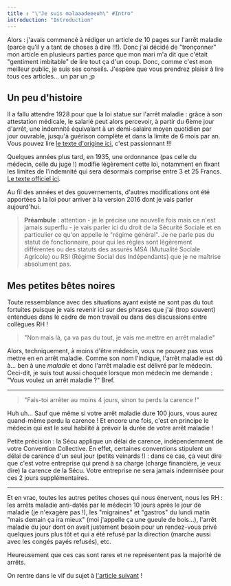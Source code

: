 ```yaml
---
title : "\"Je suis malaaadeeeuh\" #Intro"
introduction: "Introduction"
---
```


Alors : j'avais commencé à rédiger un article de 10 pages sur l'arrêt maladie (parce qu'il y a tant de choses à dire !!!). Donc j'ai décidé de "tronçonner" mon article en plusieurs parties parce que mon mari m'a dit que c'était "gentiment imbitable" de lire tout ça d'un coup. Donc, comme c'est mon meilleur public, je suis ses conseils. J'espère que vous prendrez plaisir à lire tous ces articles... un par un ;p

## Un peu d'histoire

Il a fallu attendre 1928 pour que la loi statue sur l'arrêt maladie : grâce à son attestation médicale, le salarié peut alors percevoir, à partir du 6ème jour d'arrêt, une indemnité équivalant à un demi-salaire moyen quotidien par jour ouvrable, jusqu'à guérison complète et dans la limite de 6 mois par an. Vous pouvez lire [le texte d'origine ici](http://gallica.bnf.fr/ark:/12148/bpt6k61493738/f6.item.zoom), c'est passionnant !!!

Quelques années plus tard, en 1935, une ordonnance (pas celle du médecin, celle du juge !) modifie légèrement cette loi, notamment en fixant les limites de l'indemnité qui sera désormais comprise entre 3 et 25 Francs. [Le texte officiel ici](http://www.legislation.cnav.fr/Pages/texte.aspx?Nom=DEC_28101935).

Au fil des années et des gouvernements, d'autres modifications ont été apportées à la loi pour arriver à la version 2016 dont je vais parler aujourd'hui.

> **Préambule** : attention - je le précise une nouvelle fois mais ce n'est jamais superflu - je vais parler ici du droit de la Sécurité Sociale et en particulier ce qu'on appelle le "régime général". Je ne parle pas du statut de fonctionnaire, pour qui les règles sont légèrement différentes ou des statuts des assurés MSA (Mutualité Sociale Agricole) ou RSI (Régime Social des Indépendants) que je ne maîtrise absolument pas.

## Mes petites bêtes noires

Toute ressemblance avec des situations ayant existé ne sont pas du tout fortuites puisque je vais revenir ici sur des phrases que j'ai (trop souvent) entendues dans le cadre de mon travail ou dans des discussions entre collègues RH !

> "Non mais là, ça va pas du tout, je vais me mettre en arrêt maladie"

Alors, techniquement, à moins d'être médecin, vous ne pouvez pas _vous_ mettre en en arrêt maladie. Comme son nom l'indique, l'arrêt maladie est dû à... ben à une _maladie_ et donc l'arrêt maladie est délivré par le médecin. Ceci-dit, je suis tout aussi choquée lorsque mon médecin me demande : "Vous voulez un arrêt maladie ?" Bref.  

---

> "Fais-toi arrêter au moins 4 jours, sinon tu perds la carence !"

Huh uh... Sauf que même si votre arrêt maladie dure 100 jours, vous aurez quand-même perdu la carence ! Et encore une fois, c'est en principe le médecin qui est le seul habilité à prévoir la durée de votre arrêt maladie !

Petite précision : la Sécu applique un délai de carence, indépendemment de votre Convention Collective. En effet, certaines conventions stipulent un délai de carence d'un seul jour (petits veinards !) : dans ce cas, ça veut dire que c'est votre entreprise qui prend à sa charge (charge financière, je veux dire) la carence de la Sécu. Votre entreprise ne sera jamais indemnisée pour ces 2 jours supplémentaires.

---

Et en vrac, toutes les autres petites choses qui nous énervent, nous les RH : les arrêts maladie anti-datés par le médecin 10 jours après le jour de maladie (je n'exagère pas !), les "migraines" et "gastros" du lundi matin "mais demain ça ira mieux" (moi j'appelle ça une gueule de bois...), l'arrêt maladie du jour dont on avait justement besoin pour un rendez-vous privé quelques jours plus tôt et qui a été refusé par la direction (marche aussi avec les congés payés refusés), etc.

Heureusement que ces cas sont rares et ne représentent pas la majorité de arrêts.

On rentre dans le vif du sujet à [l'article suivant](/2016/11/09/je-suis-malade2.html) !
